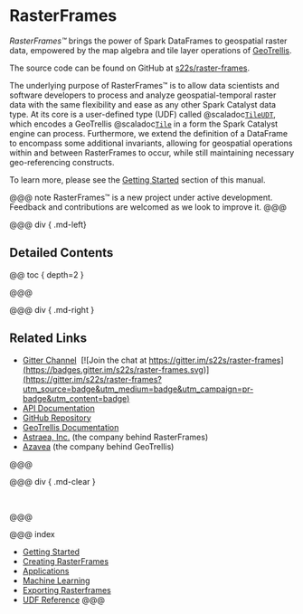# RasterFrames

_RasterFrames™_ brings the power of Spark DataFrames to geospatial raster data, empowered by the map algebra and tile layer 
operations of [GeoTrellis](https://geotrellis.io/). 

The source code can be found on GitHub at [s22s/raster-frames](https://github.com/s22s/raster-frames).

The underlying purpose of RasterFrames™ is to allow data scientists and software developers to process
and analyze geospatial-temporal raster data with the same flexibility and ease as any other Spark Catalyst data type. At its
core is a user-defined type (UDF) called @scaladoc[`TileUDT`](org.apache.spark.sql.gt.types.TileUDT), 
which encodes a GeoTrellis @scaladoc[`Tile`](geotrellis.raster.Tile) in a form the Spark Catalyst engine can process. 
Furthermore, we extend the definition of a DataFrame to encompass some additional invariants, allowing for geospatial 
operations within and between RasterFrames to occur, while still maintaining necessary geo-referencing constructs.

To learn more, please see the [Getting Started](getting-started.md) section of this manual.

@@@ note
RasterFrames™ is a new project under active development. Feedback and contributions are welcomed as we look to improve it.
@@@

@@@ div { .md-left}

## Detailed Contents

@@ toc { depth=2 }

@@@

@@@ div { .md-right }

## Related Links

* [Gitter Channel](https://gitter.im/s22s/raster-frames)&nbsp;&nbsp;[![Join the chat at https://gitter.im/s22s/raster-frames](https://badges.gitter.im/s22s/raster-frames.svg)](https://gitter.im/s22s/raster-frames?utm_source=badge&utm_medium=badge&utm_campaign=pr-badge&utm_content=badge)
* [API Documentation](latest/api/index.html)
* [GitHub Repository](https://github.com/s22s/raster-frames)
* [GeoTrellis Documentation](https://docs.geotrellis.io/en/latest/)
* [Astraea, Inc.](http://www.astraea.earth/) (the company behind RasterFrames)
* [Azavea](https://www.azavea.com/) (the company behind GeoTrellis)

@@@

@@@ div { .md-clear }

&nbsp;

@@@

@@@ index
* [Getting Started](getting-started.md)
* [Creating RasterFrames](creating-rasterframes.md)
* [Applications](apps/index.md)
* [Machine Learning](ml/index.md)
* [Exporting Rasterframes](exporting-rasterframes.md)
* [UDF Reference](reference.md)
@@@

